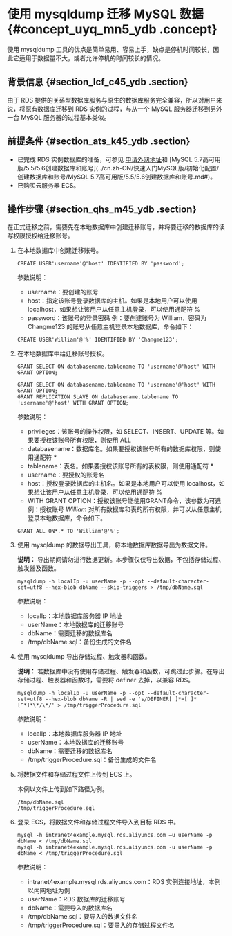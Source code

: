 # 使用 mysqldump 迁移 MySQL 数据 {#concept_uyq_mn5_ydb .concept}

使用 mysqldump 工具的优点是简单易用、容易上手，缺点是停机时间较长，因此它适用于数据量不大，或者允许停机的时间较长的情况。

## 背景信息 {#section_lcf_c45_ydb .section}

由于 RDS 提供的关系型数据库服务与原生的数据库服务完全兼容，所以对用户来说，将原有数据库迁移到 RDS 实例的过程，与从一个 MySQL 服务器迁移到另外一台 MySQL 服务器的过程基本类似。

## 前提条件 {#section_ats_k45_ydb .section}

-   已完成 RDS 实例数据库的准备，可参见 [申请外网地址](../cn.zh-CN/快速入门MySQL版/初始化配置/申请外网地址.md#)和 [MySQL 5.7高可用版/5.5/5.6创建数据库和账号](../cn.zh-CN/快速入门MySQL版/初始化配置/创建数据库和账号/MySQL 5.7高可用版/5.5/5.6创建数据库和账号.md#)。
-   已购买云服务器 ECS。

## 操作步骤 {#section_qhs_m45_ydb .section}

在正式迁移之前，需要先在本地数据库中创建迁移账号，并将要迁移的数据库的读写权限授权给迁移账号。

1.  在本地数据库中创建迁移账号。

    ```
    CREATE USER'username'@'host' IDENTIFIED BY 'password';
    ```

    参数说明：

    -   username：要创建的账号
    -   host：指定该账号登录数据库的主机。如果是本地用户可以使用 localhost，如果想让该用户从任意主机登录，可以使用通配符 %
    -   password：该账号的登录密码
    例：要创建账号为 William，密码为 Changme123 的账号从任意主机登录本地数据库，命令如下：

    ```
    CREATE USER'William'@'%' IDENTIFIED BY 'Changme123';
    ```

2.  在本地数据库中给迁移账号授权。

    ```
    GRANT SELECT ON databasename.tablename TO 'username'@'host' WITH GRANT OPTION;
    ```

    ```
    GRANT SELECT ON databasename.tablename TO 'username'@'host' WITH GRANT OPTION;
    GRANT REPLICATION SLAVE ON databasename.tablename TO 'username'@'host' WITH GRANT OPTION;
    ```

    参数说明：

    -   privileges：该账号的操作权限，如 SELECT、INSERT、UPDATE 等。如果要授权该账号所有权限，则使用 ALL
    -   databasename：数据库名。如果要授权该账号所有的数据库权限，则使用通配符 \*
    -   tablename：表名。如果要授权该账号所有的表权限，则使用通配符 \*
    -   username：要授权的账号名
    -   host：授权登录数据库的主机名。如果是本地用户可以使用 localhost，如果想让该用户从任意主机登录，可以使用通配符 %
    -   WITH GRANT OPTION：授权该账号能使用GRANT命令，该参数为可选
    例：授权账号 *William* 对所有数据库和表的所有权限，并可以从任意主机登录本地数据库，命令如下。

    ```
    GRANT ALL ON*.* TO 'William'@'%';
    ```

3.  使用 mysqldump 的数据导出工具，将本地数据库数据导出为数据文件。

    **说明：** 导出期间请勿进行数据更新。本步骤仅仅导出数据，不包括存储过程、触发器及函数。

    ```
    mysqldump -h localIp -u userName -p --opt --default-character-set=utf8 --hex-blob dbName --skip-triggers > /tmp/dbName.sql
    ```

    参数说明：

    -   localIp：本地数据库服务器 IP 地址
    -   userName：本地数据库的迁移账号
    -   dbName：需要迁移的数据库名
    -   /tmp/dbName.sql：备份生成的文件名
4.  使用 mysqldump 导出存储过程、触发器和函数。

    **说明：** 若数据库中没有使用存储过程、触发器和函数，可跳过此步骤。在导出存储过程、触发器和函数时，需要将 definer 去掉，以兼容 RDS。

    ```
    mysqldump -h localIp -u userName -p --opt --default-character-set=utf8 --hex-blob dbName -R | sed -e 's/DEFINER[ ]*=[ ]*[^*]*\*/\*/' > /tmp/triggerProcedure.sql
    ```

    参数说明：

    -   localIp：本地数据库服务器 IP 地址
    -   userName：本地数据库的迁移账号
    -   dbName：需要迁移的数据库名
    -   /tmp/triggerProcedure.sql：备份生成的文件名
5.  将数据文件和存储过程文件上传到 ECS 上。

    本例以文件上传到如下路径为例。

    ```
    /tmp/dbName.sql
    /tmp/triggerProcedure.sql
    ```

6.  登录 ECS，将数据文件和存储过程文件导入到目标 RDS 中。

    ```
    mysql -h intranet4example.mysql.rds.aliyuncs.com –u userName -p dbName < /tmp/dbName.sql
    mysql -h intranet4example.mysql.rds.aliyuncs.com -u userName -p dbName < /tmp/triggerProcedure.sql
    ```

    参数说明：

    -   intranet4example.mysql.rds.aliyuncs.com：RDS 实例连接地址，本例以内网地址为例
    -   userName：RDS 数据库的迁移账号
    -   dbName：需要导入的数据库名
    -   /tmp/dbName.sql：要导入的数据文件名
    -   /tmp/triggerProcedure.sql：要导入的存储过程文件名

